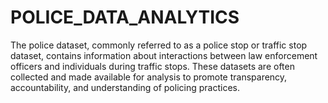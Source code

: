 
# POLICE_DATA_ANALYTICS

The police dataset, commonly referred to as a police stop or traffic stop dataset, contains information about interactions between law enforcement officers and individuals during traffic stops. These datasets are often collected and made available for analysis to promote transparency, accountability, and understanding of policing practices.
